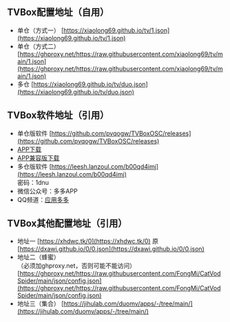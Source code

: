 ## TVBox配置地址（自用）
- 单仓（方式一） [https://xiaolong69.github.io/tv/1.json](https://xiaolong69.github.io/tv/1.json)  
- 单仓（方式二）[https://ghproxy.net/https://raw.githubusercontent.com/xiaolong69/tv/main/1.json](https://ghproxy.net/https://raw.githubusercontent.com/xiaolong69/tv/main/1.json)
- 多仓 [https://xiaolong69.github.io/tv/duo.json](https://xiaolong69.github.io/tv/duo.json)

## TVBox软件地址（引用）
- 单仓版软件 [https://github.com/pvqogw/TVBoxOSC/releases](https://github.com/pvqogw/TVBoxOSC/releases)
- [APP下载](https://ghproxy.net/https://raw.githubusercontent.com/xiaolong69/tv/main/app/TVBox_takagen99_20230616-0831.apk)
- [APP兼容版下载](https://ghproxy.net/https://raw.githubusercontent.com/xiaolong69/tv/main/app/TVBox_q215613905_20230601-1755.apk)
- 多仓版软件 [https://leesh.lanzoul.com/b00qd4imj](https://leesh.lanzoul.com/b00qd4imj)  
密码：1dnu
- 微信公众号：多多APP
- QQ频道：[应用多多](https://qun.qq.com/qqweb/qunpro/share?_wv=3&_wwv=128&appChannel=share&inviteCode=1XbWa3rLtqN&businessType=9&from=181074&biz=ka&mainSourceId=share&subSourceId=others&jumpsource=shorturl#/out)

## TVBox其他配置地址（引用）
- 地址一 [https://xhdwc.tk/0](https://xhdwc.tk/0)  原[https://dxawi.github.io/0/0.json](https://dxawi.github.io/0/0.json)
- 地址二（蜂蜜）  
（必须加ghproxy.net，否则可能不能访问） [https://ghproxy.net/https://raw.githubusercontent.com/FongMi/CatVodSpider/main/json/config.json](https://ghproxy.net/https://raw.githubusercontent.com/FongMi/CatVodSpider/main/json/config.json)
- 地址三（集合） [https://jihulab.com/duomv/apps/-/tree/main/](https://jihulab.com/duomv/apps/-/tree/main/)
